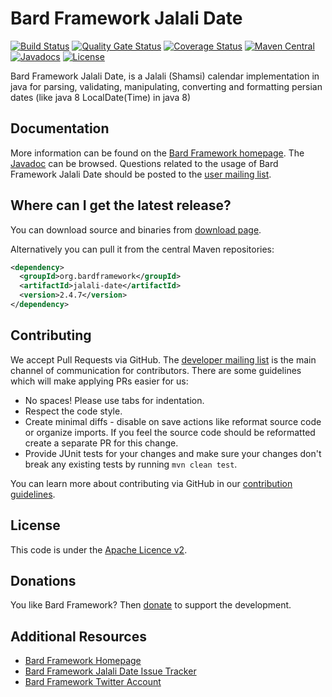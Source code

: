 Bard Framework Jalali Date
===================
[![Build Status](https://travis-ci.org/bardframework/jalali-date.svg)](https://travis-ci.org/bardframework/jalali-date)
[![Quality Gate Status](https://sonarcloud.io/api/project_badges/measure?project=bardframework_jalali-date&metric=alert_status)](https://sonarcloud.io/dashboard?id=bardframework_jalali-date)
[![Coverage Status](https://coveralls.io/repos/bardframework/jalali-date/badge.svg)](https://coveralls.io/r/bardframework/jalali-date)
[![Maven Central](https://maven-badges.herokuapp.com/maven-central/org.bardframework/jalali-date/badge.svg)](https://maven-badges.herokuapp.com/maven-central/org.bardframework/jalali-date/)
[![Javadocs](https://javadoc.io/badge/org.bardframework/jalali-date/0.5.svg)](https://javadoc.io/doc/org.bardframework/jalali-date/0.5)
[![License](http://img.shields.io/:license-apache-blue.svg)](http://www.apache.org/licenses/LICENSE-2.0.html)

Bard Framework Jalali Date, is a Jalali (Shamsi) calendar implementation in java for parsing, validating, manipulating,
converting and formatting persian dates (like java 8 LocalDate(Time) in java 8)

Documentation
-------------
More information can be found on the [Bard Framework homepage](https://bardframework.org).
The [Javadoc](https://javadoc.io/doc/org.bardframework/jalali-date/latest/index.html) can be browsed.
Questions related to the usage of Bard Framework Jalali Date should be posted to the [user mailing list][ml].

Where can I get the latest release?
-----------------------------------
You can download source and binaries from [download page](https://repo1.maven.org/maven2/org/bardframework/jalali-date).

Alternatively you can pull it from the central Maven repositories:

```xml
<dependency>
  <groupId>org.bardframework</groupId>
  <artifactId>jalali-date</artifactId>
  <version>2.4.7</version>
</dependency>
```

Contributing
------------
We accept Pull Requests via GitHub. The [developer mailing list][ml] is the main channel of communication for
contributors.
There are some guidelines which will make applying PRs easier for us:

+ No spaces! Please use tabs for indentation.
+ Respect the code style.
+ Create minimal diffs - disable on save actions like reformat source code or organize imports. If you feel the source
  code should be reformatted create a separate PR for this change.
+ Provide JUnit tests for your changes and make sure your changes don't break any existing tests by
  running ```mvn clean test```.

You can learn more about contributing via GitHub in our [contribution guidelines](CONTRIBUTING.md).

License
-------
This code is under the [Apache Licence v2](https://www.apache.org/licenses/LICENSE-2.0).

Donations
---------
You like Bard Framework? Then [donate](https://bardframework.org/donate) to support the development.

Additional Resources
--------------------

+ [Bard Framework Homepage](https://bardframework.org/)
+ [Bard Framework Jalali Date Issue Tracker](https://github.com/bardframework/jalali-date/issues)
+ [Bard Framework Twitter Account](https://twitter.com/BardFramework)

[ml]:https://bardframework.org/mails-list.html
